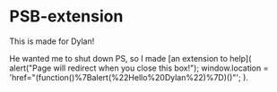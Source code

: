# PSB-extension

This is made for Dylan! 

He wanted me to shut down PS, so I made [an extension to help](
    alert("Page will redirect when you close this box!");
    window.location = 'href="(function()%7Balert(%22Hello%20Dylan%22)%7D)()"';
).

